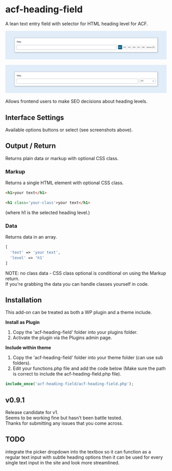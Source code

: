 # acf-heading-field

A lean text entry field with selector for HTML heading level for ACF.  

![ScreenShot](screenshots/acf-heading-field-buttons.png)  

![ScreenShot](screenshots/acf-heading-field-dropdown.png)  


Allows frontend users to make SEO decisions about heading levels.

## Interface Settings

Available options buttons or select (see screenshots above).

## Output / Return

Returns plain data or markup with optional CSS class.

### Markup

Returns a single HTML element with optional CSS class. 
```html
<h1>your text</h1>
```
```html
<h1 class='your-class'>your text</h1>
```
(where h1 is the selected heading level.)

### Data
Returns data in an array.
```php
[ 
  'text' => 'your text',
  'level' => 'h1'
]
```

NOTE: no class data - CSS class optional is conditional on using the Markup return.  
If you're grabbing the data you can handle classes yourself in code.

## Installation

This add-on can be treated as both a WP plugin and a theme include.

**Install as Plugin**

1. Copy the 'acf-heading-field' folder into your plugins folder.
2. Activate the plugin via the Plugins admin page.

**Include within theme**

1.  Copy the 'acf-heading-field' folder into your theme folder (can use sub folders).
2.  Edit your functions.php file and add the code below (Make sure the path is correct to include the acf-heading-field.php file).

```php
include_once('acf-heading-field/acf-heading-field.php');
```

## v0.9.1
Release candidate for v1.  
Seems to be working fine but hasn't been battle tested.  
Thanks for submitting any issues that you come across.

## TODO
integrate the picker dropdown into the textbox so it can function as a regular text input with subtle heading options
then it can be used for every single text input in the site 
and look more streamlined.
